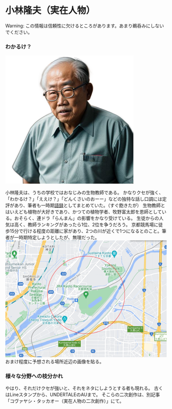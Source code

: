 # 小林隆夫（実在人物）

Warning: この情報は信頼性に欠けるところがあります。あまり鵜呑みにしないでください。






### わかるけ？
![小林想像図](13-preview.png)

小林隆夫は、うちの学校ではおなじみの生物教師である。
かなりクセが強く、「わかるけ？」「ええけ？」「どんくさいのおーー」などの独特な話し口調には定評があり、筆者も一時期[語録](img/kobagoro.pdf)としてまとめていた。（すぐ飽きたが）
生物教師とはいえども植物が大好きであり、かつての植物学者、牧野富太郎を恩師としている。おそらく、連ドラ「らんまん」の影響をかなり受けている。
生徒からの人気は高く、教師ランキングがあったら1位、2位を争うだろう。
京都競馬場に徒歩15分で行ける程度の距離に家があり、2つの川が近くで1つになるとのこと。筆者が一時期特定しようとしたが、無理だった。
![小林自宅](koba.png)
おまけ程度に予想される場所近辺の画像を貼る。

### 様々な分野への枝分かれ
やはり、それだけクセが強いと、それをネタにしようとする者も現れる。
古くはLineスタンプから、UNDERTALEのAUまで。
そこらの二次創作は、別記事「コヴァヤシ・タッカオー（実在人物の二次創作）」にて。
